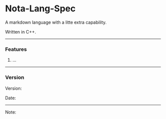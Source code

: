 # Nota-Lang-Spec
A markdown language with a litte extra capability. 

Written in C++.

---

### Features
1) ...

---

### Version

Version: 

Date:

---
Note:
